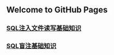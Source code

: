 ## Welcome to GitHub Pages

### [SQL注入文件读写基础知识](https://chengmj.github.io/blog/sqli-labs/SQL%E7%9B%B2%E6%B3%A8%E5%9F%BA%E7%A1%80%E7%9F%A5%E8%AF%86)
### [SQL盲注基础知识](sqli-labs/SQL盲注基础知识)
